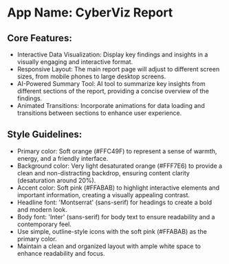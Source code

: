 # **App Name**: CyberViz Report

## Core Features:

- Interactive Data Visualization: Display key findings and insights in a visually engaging and interactive format.
- Responsive Layout: The main report page will adjust to different screen sizes, from mobile phones to large desktop screens.
- AI-Powered Summary Tool: AI tool to summarize key insights from different sections of the report, providing a concise overview of the findings.
- Animated Transitions: Incorporate animations for data loading and transitions between sections to enhance user experience.

## Style Guidelines:

- Primary color: Soft orange (#FFC49F) to represent a sense of warmth, energy, and a friendly interface.
- Background color: Very light desaturated orange (#FFF7E6) to provide a clean and non-distracting backdrop, ensuring content clarity (desaturation around 20%).
- Accent color: Soft pink (#FFABAB) to highlight interactive elements and important information, creating a visually appealing contrast.
- Headline font: 'Montserrat' (sans-serif) for headings to create a bold and modern look.
- Body font: 'Inter' (sans-serif) for body text to ensure readability and a contemporary feel.
- Use simple, outline-style icons with the soft pink (#FFABAB) as the primary color.
- Maintain a clean and organized layout with ample white space to enhance readability and focus.